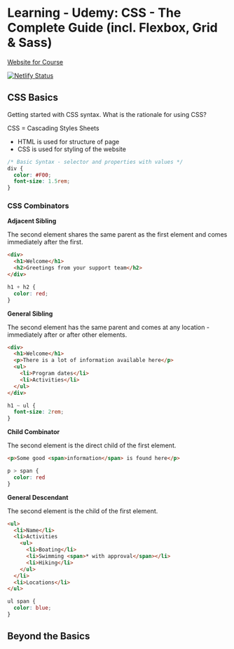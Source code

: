 # Learning - Udemy: CSS - The Complete Guide (incl. Flexbox, Grid & Sass)

[Website for Course](https://learning-feb-2019-css-complete-guide.netlify.com)

[![Netlify Status](https://api.netlify.com/api/v1/badges/3996aefd-c1bc-484d-8417-fd25da0e1d89/deploy-status)](https://app.netlify.com/sites/learning-feb-2019-css-complete-guide/deploys)

## CSS Basics

Getting started with CSS syntax. What is the rationale for using CSS?

CSS = Cascading Styles Sheets

* HTML is used for structure of page
* CSS is used for styling of the website

```css
/* Basic Syntax - selector and properties with values */
div {
  color: #F00;
  font-size: 1.5rem;
}
```

### CSS Combinators

**Adjacent Sibling**

The second element shares the same parent as the first element and comes immediately after the first.

```html
<div>
  <h1>Welcome</h1>
  <h2>Greetings from your support team</h2>
</div>
```

```css
h1 + h2 {
  color: red;
}
```

**General Sibling**

The second element has the same parent and comes at any location - immediately after or after other elements.

```html
<div>
  <h1>Welcome</h1>
  <p>There is a lot of information available here</p>
  <ul>
    <li>Program dates</li>
    <li>Activities</li>
  </ul>
</div>
```

```css
h1 ~ ul {
  font-size: 2rem;
}
```

**Child Combinator**

The second element is the direct child of the first element.

```html
<p>Some good <span>information</span> is found here</p>
```

```css
p > span {
  color: red
}
```

**General Descendant**

The second element is the child of the first element.

```html
<ul>
  <li>Name</li>
  <li>Activities
    <ul>
      <li>Boating</li>
      <li>Swimming <span>* with approval</span></li>
      <li>Hiking</li>
    </ul>
  </li>
  <li>Locations</li>
</ul>
```

```css
ul span {
  color: blue;
}
```

## Beyond the Basics